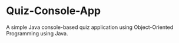 # Quiz-Console-App
A simple Java console-based quiz application using Object-Oriented Programming using Java. 
